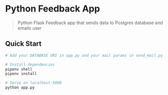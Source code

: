 # Python Feedback App

> Python Flask Feedback app that sends data to Postgres database and emails user

## Quick Start

```bash
# Add your DATABASE URI in app.py and your mail params in send_mail.py

# Install dependencies
pipenv shell
pipenv install

# Serve on localhost:5000
python app.py
```

